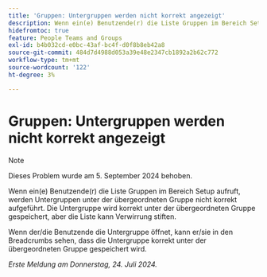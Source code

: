 ```yaml
---
title: 'Gruppen: Untergruppen werden nicht korrekt angezeigt'
description: Wenn ein(e) Benutzende(r) die Liste Gruppen im Bereich Setup aufruft, werden Untergruppen unter der übergeordneten Gruppe nicht korrekt aufgeführt. Die Untergruppe wird korrekt unter der übergeordneten Gruppe gespeichert, aber die Liste kann Verwirrung stiften.
hidefromtoc: true
feature: People Teams and Groups
exl-id: b4b032cd-e0bc-43af-bc4f-d0f8b8eb42a8
source-git-commit: 484d7d4988d053a39e48e2347cb1892a2b62c772
workflow-type: tm+mt
source-wordcount: '122'
ht-degree: 3%

---
```


# Gruppen: Untergruppen werden nicht korrekt angezeigt

>[!NOTE]
>
>Dieses Problem wurde am 5. September 2024 behoben.

Wenn ein(e) Benutzende(r) die Liste Gruppen im Bereich Setup aufruft, werden Untergruppen unter der übergeordneten Gruppe nicht korrekt aufgeführt. Die Untergruppe wird korrekt unter der übergeordneten Gruppe gespeichert, aber die Liste kann Verwirrung stiften.

Wenn der/die Benutzende die Untergruppe öffnet, kann er/sie in den Breadcrumbs sehen, dass die Untergruppe korrekt unter der übergeordneten Gruppe gespeichert wird.

_Erste Meldung am Donnerstag, 24. Juli 2024._

